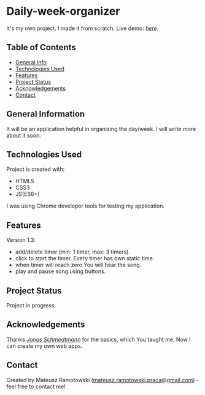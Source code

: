 # Daily-week-organizer
It's my own project. I made it from scratch. Live demo: [_here_](https://mateusz-ramotowski-poland.github.io/Daily-week-organizer/).

## Table of Contents
* [General Info](#general-information)
* [Technologies Used](#technologies-used)
* [Features](#features)
* [Project Status](#project-status)
* [Acknowledgements](#acknowledgements)
* [Contact](#contact)

## General Information
It will be an application helpful in organizing the day/week. I will write more about it soon.

## Technologies Used
Project is created with:
* HTML5
* CSS3
* JS(ES6+)

I was using Chrome developer tools for testing my application.
## Features
Version 1.3:
- add/delete timer (min: 1 timer, max: 3 timers).
- click to start the timer. Every timer has own static time.
- when timer will reach zero You will hear the song.
- play and pause song using buttons.

## Project Status
Project in progress.

## Acknowledgements
Thanks [_Jonas Schmedtmann_](https://www.udemy.com/course/the-complete-javascript-course/learn/lecture/22648683?start=420#overview)
 for the basics, which You taught me. Now I can create my own web apps.

## Contact
Created by Mateusz Ramotowski (mateusz.ramotowski.praca@gmail.com) - feel free to contact me!

<!-- WHAT I LEARNED?
Ideas: 
- to do list
- communication with weather api
- calculate how many hours I spent on programming per week - local storage or database
- help to organizing my workouts
- log in/log out

DOM:
- EVENT DELEGATION
- timers
- closure
- adding/cloning/removing nodes 

alfa branch master  version 1.1:
-V 3 timery z różnymi stałymi czasami(1min, 2 min, 3min). Po kliknięciu na obszar timera timer liczy w dół od domyślnej wartości.

beta  version 1.2
-V refaktoryzacja kodu wersji alfa
-V dodatkowo dodaj lub usuń ostatni timer (mogę dodać tyle timerów ilę chcę)

version 1.3
-V add voice after timer reach 0;
- add button/buttons for setting the timer 
- Add modal window (form) for timer editing
- Add modal window after time will reach 0
-V when you add timer it should be clean without data 
- test how it works and refactor your code

Version 1.4
- make nice looking layout for it



-->